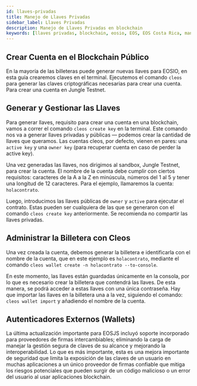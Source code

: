 ```yaml
---
id: llaves-privadas
title: Manejo de Llaves Privadas
sidebar_label: Llaves Privadas
description: Manejo de Llaves Privadas en blockchain
keywords: [llaves privadas, blockchain, eosio, EOS, EOS Costa Rica, manejo de llaves privadas, ¿Qué es una llave privada?, ¿Para qué es una llave privada?]
---
```


## Crear Cuenta en el Blockchain Público

En la mayoría de las billeteras puede generar nuevas llaves para EOSIO, en esta guía crearemos claves en el terminal. Ejecutemos el comando `cleos` para generar las claves criptográficas necesarias para crear una cuenta. Para crear una cuenta en Jungle Testnet.

## Generar y Gestionar las Llaves

Para generar llaves, requisito para crear una cuenta en una blockchain, vamos a correr el comando `cleos create key` en la terminal. Este comando nos va a generar llaves privadas y públicas — podemos crear la cantidad de llaves que queramos. Las cuentas cleos, por defecto, vienen en pares: una `active key` y una `owner key` (para recuperar cuenta en caso de perder la active key).

Una vez generadas las llaves, nos dirigimos al sandbox, Jungle Testnet, para crear la cuenta. El nombre de la cuenta debe cumplir con ciertos requisitos: caracteres de la A a la Z en minúscula, números del 1 al 5 y tener una longitud de 12 caracteres. Para el ejemplo, llamaremos la cuenta: `holacontrato`.

Luego, introducimos las llaves públicas de `owner` y `active` para ejecutar el contrato. Estas pueden ser cualquiera de las que se generaron con el comando `cleos create key` anteriormente. Se recomienda no compartir las llaves privadas.

## Administrar la Billetera con Cleos

Una vez creada la cuenta, debemos generar la billetera e identificarla con el nombre de la cuenta, que en este ejemplo es `holacontrato`, mediante el comando `cleos wallet create -n holacontrato --to-console`.

En este momento, las llaves están guardadas únicamente en la consola, por lo que es necesario crear la billetera que contendrá las llaves. De esta manera, se podrá acceder a estas llaves con una única contraseña. Hay que importar las llaves en la billetera una a la vez, siguiendo el comando: `cleos wallet import` y añadiendo el nombre de la cuenta.

## Autenticadores Externos (Wallets)

La última actualización importante para EOSJS incluyó soporte incorporado para proveedores de firmas intercambiables; eliminando la carga de manejar la gestión segura de claves de su alcance y mejorando la interoperabilidad. Lo que es más importante, esta es una mejora importante de seguridad que limita la exposición de las claves de un usuario en muchas aplicaciones a un único proveedor de firmas confiable que mitiga los riesgos potenciales que pueden surgir de un código malicioso o un error del usuario al usar aplicaciones blockchain.